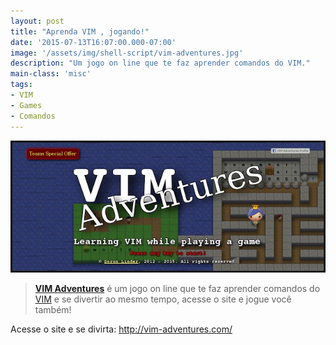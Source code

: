 ```yaml
---
layout: post
title: "Aprenda VIM , jogando!"
date: '2015-07-13T16:07:00.000-07:00'
image: '/assets/img/shell-script/vim-adventures.jpg'
description: "Um jogo on line que te faz aprender comandos do VIM."
main-class: 'misc'
tags:
- VIM
- Games
- Comandos
---
```


![Aprenda VIM , jogando!](/assets/img/shell-script/vim-adventures.jpg "Aprenda VIM , jogando!")

> [__VIM Adventures__](http://vim-adventures.com/) é um jogo on line que te faz aprender comandos do [VIM](http://terminalroot.com.br/tags/#vim) e se divertir ao mesmo tempo, acesse o site e jogue você também!

Acesse o site e se divirta: <http://vim-adventures.com/>
